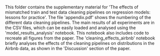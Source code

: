 This folder contains the supplementary material for 'The effects of mismatched train and test data cleaning pipelines on regression models: lessons for practice'. The file 'appendix.pdf' shows the numbering of the different data cleaning pipelines. The main results of all experiments are in the CSV files, which can be easily loaded and analysed using the 'model_results_analysis' notebook. This notebook also includes code to recreate all figures from the paper. The 'cleaning_effects_airbnb' notebook briefly analyses the effects of the cleaning pipelines on distributions in the Airbnb data, as shown in the 'Discussion' section of the paper.
